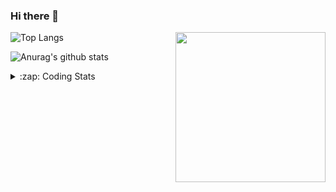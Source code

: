 ### Hi there 👋

<!--
**tao8687/tao8687** is a ✨ _special_ ✨ repository because its `README.md` (this file) appears on your GitHub profile.

Here are some ideas to get you started:

- 🔭 I’m currently working on ...
- 🌱 I’m currently learning ...
- 👯 I’m looking to collaborate on ...
- 🤔 I’m looking for help with ...
- 💬 Ask me about ...
- 📫 How to reach me: ...
- 😄 Pronouns: ...
- ⚡ Fun fact: ...
-->

<img align='right' src="https://media.giphy.com/media/M9gbBd9nbDrOTu1Mqx/giphy.gif" width="240">

  
![Top Langs](https://github-readme-stats.vercel.app/api/top-langs/?username=tao8687&layout=compact&title_color=23238E&text_color=A67D3D)

![Anurag's github stats](https://github-readme-stats.vercel.app/api?username=tao8687&show_icons=true&&text_color=A67D3D&title_color=23238E&show_icons=false&count_private=true&hide=stars)

<details>
  <summary>:zap: Coding Stats</summary>
  <br>
    
<!--START_SECTION:waka-->

```txt
From: 13 November 2024 - To: 20 November 2024

Other        6 hrs 2 mins    ████████░░░░░░░░░░░░░░░░░   32.55 %
Lua          5 hrs 58 mins   ████████░░░░░░░░░░░░░░░░░   32.12 %
C++          1 hr 10 mins    █▓░░░░░░░░░░░░░░░░░░░░░░░   06.31 %
Python       1 hr 9 mins     █▓░░░░░░░░░░░░░░░░░░░░░░░   06.26 %
Markdown     59 mins         █▒░░░░░░░░░░░░░░░░░░░░░░░   05.35 %
```

<!--END_SECTION:waka-->
</details>
